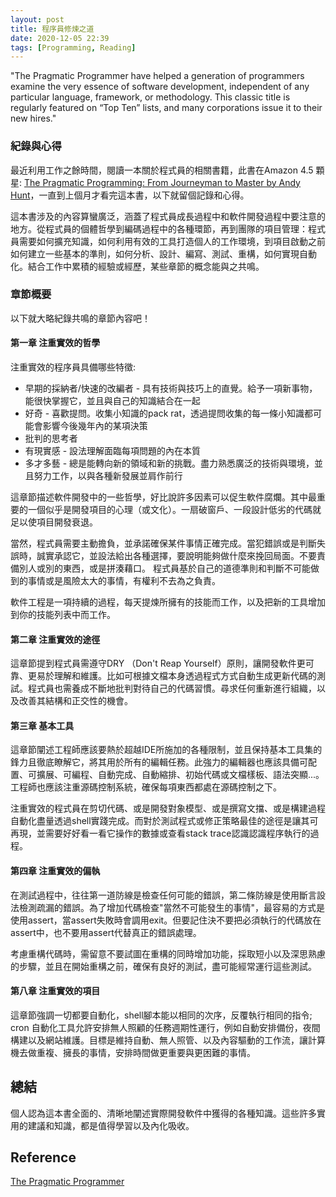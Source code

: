 ```yaml
---
layout: post
title: 程序員修煉之道
date: 2020-12-05 22:39
tags: [Programming, Reading]
---
```


"The Pragmatic Programmer have helped a generation of programmers examine the very essence of software development, independent of any particular language, framework, or methodology. This classic title is regularly featured on “Top Ten” lists, and many corporations issue it to their new hires."

### 紀錄與心得 ###

最近利用工作之餘時間，閱讀一本關於程式員的相關書籍，此書在Amazon 4.5 顆星: [The Pragmatic Programming: From Journeyman to Master by Andy Hunt][amazon-book]，一直到上個月才看完這本書，以下就留個記錄和心得。

這本書涉及的內容算蠻廣泛，涵蓋了程式員成長過程中和軟件開發過程中要注意的地方。從程式員的個體哲學到編碼過程中的各種環節，再到團隊的項目管理：程式員需要如何擴充知識，如何利用有效的工具打造個人的工作環境，到項目啟動之前如何建立一些基本的準則，如何分析、設計、編寫、測試、重構，如何實現自動化。結合工作中累積的經驗或經歷，某些章節的概念能與之共鳴。

### 章節概要 ###

以下就大略紀錄共鳴的章節內容吧！

#### 第一章 注重實效的哲學 ####

注重實效的程序員具備哪些特徵:
<ul>
 <li>早期的採納者/快速的改編者 - 具有技術與技巧上的直覺。給予一項新事物，能很快掌握它，並且與自己的知識結合在一起</li>
 <li>好奇 - 喜歡提問。收集小知識的pack rat，透過提問收集的每一條小知識都可能會影響今後幾年內的某項決策</li>
 <li>批判的思考者</li>
 <li>有現實感 - 設法理解面臨每項問題的內在本質</li>
 <li>多才多藝 - 總是能轉向新的領域和新的挑戰。盡力熟悉廣泛的技術與環境，並且努力工作，以與各種新發展並肩作前行</li>
</ul>

<p>
這章節描述軟件開發中的一些哲學，好比說許多因素可以促生軟件腐爛。其中最重要的一個似乎是開發項目的心理（或文化）。一扇破窗戶、一段設計低劣的代碼就足以使項目開發衰退。

當然，程式員需要主動擔負，並承諾確保某件事情正確完成。當犯錯誤或是判斷失誤時，誠實承認它，並設法給出各種選擇，要說明能夠做什麼來挽回局面。不要責備別人或別的東西，或是拼湊藉口。 程式員基於自己的道德準則和判斷不可能做到的事情或是風險太大的事情，有權利不去為之負責。

軟件工程是一項持續的過程，每天提煉所擁有的技能而工作，以及把新的工具增加到你的技能列表中而工作。
</p>

#### 第二章 注重實效的途徑 #### 

<p>
這章節提到程式員需遵守DRY （Don't Reap Yourself）原則，讓開發軟件更可靠、更易於理解和維護。比如可根據文檔本身透過程式方式自動生成更新代碼的測試。程式員也需養成不斷地批判對待自己的代碼習慣。尋求任何重新進行組織，以及改善其結構和正交性的機會。 
</p>

#### 第三章 基本工具 ####

<p>
這章節闡述工程師應該要熱於超越IDE所施加的各種限制，並且保持基本工具集的鋒力且徹底瞭解它，將其用於所有的編輯任務。此強力的編輯器也應該具備可配置、可擴展、可編程、自動完成、自動縮排、初始代碼或文檔樣板、語法突顯...。工程師也應該注重源碼控制系統，確保每項東西都處在源碼控制之下。

注重實效的程式員在剪切代碼、或是開發對象模型、或是撰寫文擋、或是構建過程自動化盡量透過shell實踐完成。而對於測試程式或修正策略最佳的途徑是讓其可再現，並需要好好看一看它操作的數據或查看stack trace認識認識程序執行的過程。
</p>

#### 第四章 注重實效的偏執 ####

<p>
在測試過程中，往往第一道防線是檢查任何可能的錯誤，第二條防線是使用斷言設法檢測疏漏的錯誤。為了增加代碼檢查"當然不可能發生的事情"，最容易的方式是使用assert，當assert失敗時會調用exit。但要記住決不要把必須執行的代碼放在assert中，也不要用assert代替真正的錯誤處理。

考慮重構代碼時，需留意不要試圖在重構的同時增加功能，採取短小以及深思熟慮的步驟，並且在開始重構之前，確保有良好的測試，盡可能經常運行這些測試。
</p>

#### 第八章 注重實效的項目 ####

<p>
這章節強調一切都要自動化，shell腳本能以相同的次序，反覆執行相同的指令; cron 自動化工具允許安排無人照顧的任務週期性運行，例如自動安排備份，夜間構建以及網站維護。目標是維持自動、無人照管、以及內容驅動的工作流，讓計算機去做重複、擁長的事情，安排時間做更重要與更困難的事情。
</p>

## 總結 ##

個人認為這本書全面的、清晰地闡述實際開發軟件中獲得的各種知識。這些許多實用的建議和知識，都是值得學習以及內化吸收。

## Reference ##

[The Pragmatic Programmer](https://pragprog.com/tips/)

[amazon-book]:https://www.amazon.com/Pragmatic-Programmer-Journeyman-Master/dp/020161622X
